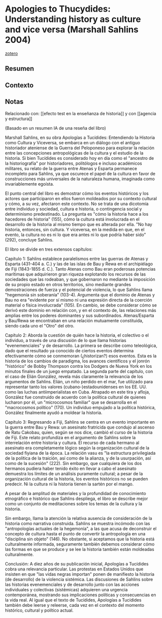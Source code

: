 # Apologies to Thucydides: Understanding history as culture and vice versa (Marshall Sahlins 2004)
[zotero](zotero://select/items/@sahlins2004)

## Resumen


## Contexto
## Notas
Relacionado con: [[efecto test en la enseñanza de historia]] y con [[agencia y estructura]]
 
<!--Argumentos generales:-->
(Basado en un resumen IA de una reseña del libro)

Marshall Sahlins, en su obra Apologías a Tucídides: Entendiendo la Historia como Cultura y Viceversa, se embarca en un diálogo con el antiguo historiador ateniense de la Guerra del Peloponeso para explorar la relación entre las concepciones antropológicas de la cultura y el estudio de la historia. Si bien Tucídides es considerado hoy en día como el "ancestro de la historiografía" por historiadores, politólogos e incluso académicos militares, su relato de la guerra entre Atenas y Esparta permanece incompleto para Sahlins, ya que oscurece el papel de la cultura en favor de construcciones más universales de la naturaleza humana, imaginada como invariablemente egoísta.

El punto central del libro es demostrar cómo los eventos históricos y los actores que participaron en ellos fueron moldeados por su contexto cultural y cómo, a su vez, afectaron este contexto. No se trata de una dicotomía entre individuo y sociedad, cultura e historia, o contingencia social y determinismo predestinado. La pregunta es "cómo la historia hace a los hacedores de historia" (155), cómo la cultura está involucrada en el desarrollo de la historia al mismo tiempo que es alterada por ella. "No hay historia, entonces, sin cultura. Y viceversa, en la medida en que, en el evento, la cultura no es ni lo que era antes ni lo que podría haber sido" (292), concluye Sahlins.

El libro se divide en tres extensos capítulos:

Capítulo 1: Sahlins establece paralelismos entre las guerras de Atenas y Esparta (431-404 a. C.) y las de las islas de Bau y Rewa en el archipiélago de Fiji (1843-1855 d. C.). Tanto Atenas como Bau eran poderosas potencias marítimas que adquirieron gran riqueza explotando los recursos de las sociedades que las rodeaban, y que gobernaron no mediante la imposición de su propio estado en otros territorios, sino mediante grandes demostraciones de fuerza y ​​el potencial de violencia, lo que Sahlins llama "hegemonía sin soberanía" (103-4). Argumenta que el dominio de Atenas y Bau no era "evidente por sí mismo ni una expresión directa de la coerción material o física involucrada" (105). En cambio, se debe considerar cómo se derivó este dominio en relación con, y en el contexto de, las relaciones más amplias entre los poderes dominantes y sus subordinados. Atenas/Esparta y Bau/Rewa se encontraban en una relación mutuamente constituida, siendo cada uno el "Otro" del otro.

Capítulo 2: Aborda la cuestión de quién hace la historia, el colectivo o el individuo, a través de una discusión de lo que llama historias "evenemenciales" y de desarrollo. La primera se describe como teleológica, dado que el resultado ya conocido de ciertos eventos determina efectivamente cómo se conmemoran (¿historizan?) esos eventos. Esta es la historia de los cambios de paradigma, los avances científicos y el jonrón "histórico" de Bobby Thompson contra los Dodgers de Nueva York en los minutos finales de un juego empatado. La segunda parte del capítulo, con el caso de Elián González, revela más claramente la relevancia de los argumentos de Sahlins. Elián, un niño perdido en el mar, fue utilizado para representar tanto los valores (cubano-)estadounidenses en los EE. UU. como las luchas antiimperialistas en Cuba. Atrapado en este tira y afloja, González fue construido de acuerdo con la política cultural de quienes lucharon por él, un "microcosmos familiar" que se desarrolla en el "macrocosmos político" (170). Un individuo empujado a la política histórica, González finalmente ayudó a moldear la historia.

Capítulo 3: Regresando a Fiji, Sahlins se centra en un evento importante en la guerra entre Bau y Rewa: un asesinato fratricida que condujo al ascenso de Ratu Cakobau, quien, según se nos dice, cambió el curso de la historia de Fiji. Este relato profundiza en el argumento de Sahlins sobre la interrelación entre historia y cultura. El recurso de cada hermano al asesinato era completamente lógico según la organización cultural de la sociedad fiyiana de la época. La relación vasu es "la estructura privilegiada de la política de la traición, así como de la alianza, y de la usurpación, así como de la sucesión" (222). Sin embargo, que cualquiera de los dos hermanos pudiera haber tenido éxito en llevar a cabo el asesinato demuestra los límites de un análisis puramente cultural; a pesar de la organización cultural de la historia, los eventos históricos no se pueden predecir. Ni la cultura ni la historia tienen la sartén por el mango.

A pesar de la amplitud de materiales y la profundidad de conocimiento etnográfico e histórico que Sahlins despliega, el libro se describe mejor como un conjunto de meditaciones sobre los temas de la cultura y la historia.

Sin embargo, llama la atención la relativa ausencia de consideración de la historia como narrativa construida. Sahlins se muestra incómodo con las "antropologías actuales de la hegemonía", a las que acusa de deconstruir el concepto de cultura hasta el punto de convertir la antropología en una "disciplina sin objeto" (146). No obstante, si aceptamos que la historia está culturalmente informada, seguramente también debemos considerar cómo las formas en que se produce y se lee la historia también están moldeadas culturalmente.

Conclusión: A diez años de su publicación inicial, Apologías a Tucídides cobra una relevancia particular. Las protestas en Estados Unidos que insisten en que "las vidas negras importan" ponen de manifiesto la historia (de desarrollo) de la violencia sistémica. Las discusiones de Sahlins sobre las historias evenemenciales y de desarrollo junto con las acciones individuales y colectivas (sistémicas) adquieren una urgencia contemporánea, mostrando sus implicaciones políticas y consecuencias en la vida real. Al igual que el texto de Tucídides, Apologías a Tucídides también debe leerse y releerse, cada vez en el contexto del momento histórico, cultural y político actual.